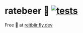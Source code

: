 # ratebeer 🍻 [![tests](https://github.com/Veikkosuhonen/ratebeer/actions/workflows/rubyonrails.yml/badge.svg)](https://github.com/Veikkosuhonen/ratebeer/actions/workflows/rubyonrails.yml)

Free 🍺 at [reitbiir.fly.dev](https://reitbiir.fly.dev/)
